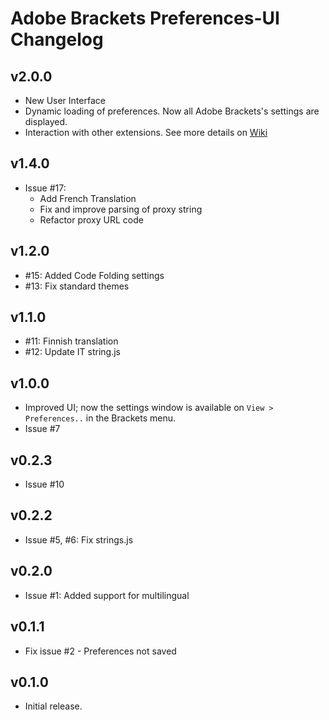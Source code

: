 # Adobe Brackets Preferences-UI Changelog

## v2.0.0
* New User Interface
* Dynamic loading of preferences. Now all Adobe Brackets's settings are displayed.
* Interaction with other extensions. See more details on [Wiki]()

## v1.4.0
* Issue #17: 
  * Add French Translation
  * Fix and improve parsing of proxy string
  * Refactor proxy URL code

## v1.2.0
* #15: Added Code Folding settings
* #13: Fix standard themes

## v1.1.0
* #11: Finnish translation
* #12: Update IT string.js

## v1.0.0
* Improved UI; now the settings window is available on `View > Preferences..` in the Brackets menu.
* Issue #7

## v0.2.3
* Issue #10

## v0.2.2
* Issue #5, #6: Fix strings.js

## v0.2.0
* Issue #1: Added support for multilingual

## v0.1.1
* Fix issue #2 - Preferences not saved

## v0.1.0
* Initial release.
